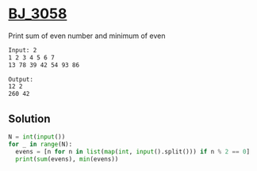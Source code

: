 # [BJ_3058](https://acmicpc.net/problem/3058)

Print sum of even number and minimum of even

```txt
Input: 2
1 2 3 4 5 6 7
13 78 39 42 54 93 86

Output:
12 2
260 42
```

## Solution

```py
N = int(input())
for _ in range(N):
  evens = [n for n in list(map(int, input().split())) if n % 2 == 0]
  print(sum(evens), min(evens))
```
